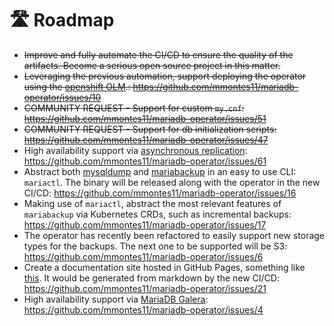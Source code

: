 # 🛣️ Roadmap

- ~~Improve and fully automate the CI/CD to ensure the quality of the artifacts. Become a serious open source project in this matter.~~
- ~~Leveraging the previous automation, support deploying the operator using the [openshift OLM](https://docs.openshift.com/container-platform/4.8/operators/understanding/olm/olm-understanding-olm.html).: https://github.com/mmontes11/mariadb-operator/issues/10~~
- ~~COMMUNITY REQUEST - Support for custom `my.cnf`: https://github.com/mmontes11/mariadb-operator/issues/51~~
- ~~COMMUNITY REQUEST - Support for db initialization scripts: https://github.com/mmontes11/mariadb-operator/issues/47~~
- High availability support via [asynchronous replication](https://mariadb.org/mariadb-k8s-how-to-replicate-mariadb-in-k8s/): https://github.com/mmontes11/mariadb-operator/issues/61
- Abstract both [mysqldump](https://dev.mysql.com/doc/refman/8.0/en/mysqldump.html) and [mariabackup](https://mariadb.com/kb/en/mariabackup-overview/) in an easy to use CLI: `mariactl`. The binary will be released along with the operator in the new CI/CD: https://github.com/mmontes11/mariadb-operator/issues/16
- Making use of `mariactl`, abstract the most relevant features of `mariabackup` via Kubernetes CRDs, such as incremental backups: https://github.com/mmontes11/mariadb-operator/issues/17
- The operator has recently been refactored to easily support new storage types for the backups. The next one to be supported will be S3: https://github.com/mmontes11/mariadb-operator/issues/6
- Create a documentation site hosted in GitHub Pages, something like [this](https://gateway-api.sigs.k8s.io/). It would be generated from markdown by the new CI/CD: https://github.com/mmontes11/mariadb-operator/issues/21
 - High availability support via [MariaDB Galera](https://mariadb.com/kb/en/what-is-mariadb-galera-cluster/): https://github.com/mmontes11/mariadb-operator/issues/4
